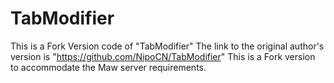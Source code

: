 # TabModifier
This is a Fork Version code of "TabModifier"
The link to the original author's version is "https://github.com/NipoCN/TabModifier"
This is a Fork version to accommodate the Maw server requirements.
